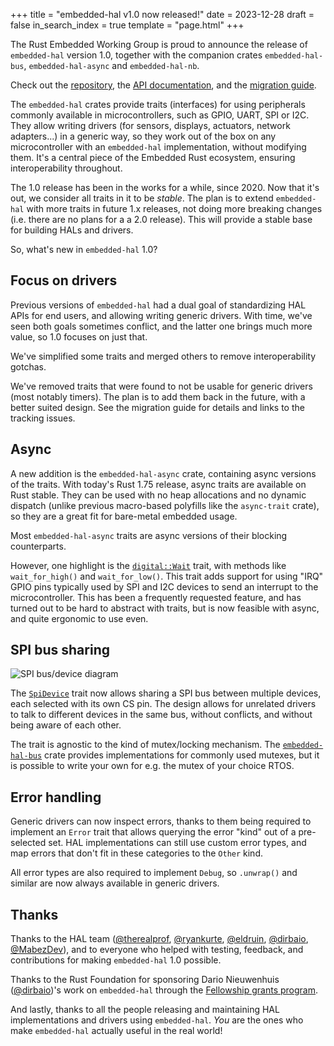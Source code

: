 +++
title = "embedded-hal v1.0 now released!"
date = 2023-12-28
draft = false
in_search_index = true
template = "page.html"
+++

The Rust Embedded Working Group is proud to announce the release of `embedded-hal` version 1.0, together with the
companion crates `embedded-hal-bus`, `embedded-hal-async` and `embedded-hal-nb`.

Check out the [repository](https://github.com/rust-embedded/embedded-hal), the [API documentation](https://github.com/rust-embedded/embedded-hal#crates), and the [migration guide](https://github.com/rust-embedded/embedded-hal/blob/master/docs/migrating-from-0.2-to-1.0.md).

The `embedded-hal` crates provide traits (interfaces) for using peripherals commonly available in microcontrollers,
such as GPIO, UART, SPI or I2C. They allow writing drivers (for sensors, displays, actuators, network adapters...) in
a generic way, so they work out of the box on any microcontroller with an `embedded-hal` implementation, without
modifying them. It's a central piece of the Embedded Rust ecosystem, ensuring interoperability throughout.

The 1.0 release has been in the works for a while, since 2020. Now that it's out, we consider all
traits in it to be *stable*. The plan is to extend `embedded-hal` with more traits in future 1.x releases,
not doing more breaking changes (i.e. there are no plans for a a 2.0 release). This will provide a stable
base for building HALs and drivers.

So, what's new in `embedded-hal` 1.0?

<!-- more -->

## Focus on drivers

Previous versions of `embedded-hal` had a dual goal of standardizing HAL APIs for end users, and allowing writing generic drivers. 
With time, we've seen both goals sometimes conflict, and the latter one brings much more value, so 1.0 focuses on just that.

We've simplified some traits and merged others to remove interoperability gotchas.

We've removed traits that were found to not be usable for generic drivers (most notably timers). The plan is to add
them back in the future, with a better suited design. See the migration guide for details and links to the tracking issues.

## Async

A new addition is the `embedded-hal-async` crate, containing async versions of the traits. With today's Rust 1.75 release,
async traits are available on Rust stable. They can be used with no heap allocations and no dynamic
dispatch (unlike previous macro-based polyfills like the `async-trait` crate), so they are a great fit for bare-metal embedded usage.

Most `embedded-hal-async` traits are async versions of their blocking counterparts.

However, one highlight is the [`digital::Wait`](https://docs.rs/embedded-hal-async/1.0.0/embedded_hal_async/digital/trait.Wait.html) trait, with methods like `wait_for_high()` and `wait_for_low()`. This trait adds support for using "IRQ" GPIO pins typically used by SPI and I2C devices to send an interrupt to the microcontroller. This has been a frequently requested feature, and has turned out to be hard to abstract with traits, but is now feasible with async, and quite ergonomic to use even.

## SPI bus sharing

![SPI bus/device diagram](../spi-shared-bus.svg)

The [`SpiDevice`](https://docs.rs/embedded-hal/1.0.0/embedded_hal/spi/index.html) trait now allows sharing a SPI bus between multiple devices, each selected with its own CS pin. The design allows for unrelated drivers to talk to different devices in the same bus, without conflicts, and without being aware of each other. 

The trait is agnostic to the kind of mutex/locking mechanism. The [`embedded-hal-bus`](https://docs.rs/embedded-hal-bus/0.1.0/embedded_hal_bus/spi/index.html) crate provides implementations for commonly used mutexes, but it is possible to write your own for e.g. the mutex of your choice RTOS.

## Error handling

Generic drivers can now inspect errors, thanks to them being required to implement an `Error` trait
that allows querying the error "kind" out of a pre-selected set. HAL implementations can still use custom error types,
and map errors that don't fit in these categories to the `Other` kind.

All error types are also required to implement `Debug`, so `.unwrap()` and similar are now always available in generic drivers.

## Thanks

Thanks to the HAL team ([@therealprof](https://github.com/therealprof), [@ryankurte](https://github.com/ryankurte), [@eldruin](https://github.com/eldruin), [@dirbaio](https://github.com/Dirbaio), [@MabezDev](https://github.com/MabezDev)), and to everyone who helped with testing, feedback, and contributions for making `embedded-hal` 1.0 possible.

Thanks to the Rust Foundation for sponsoring Dario Nieuwenhuis ([@dirbaio](https://github.com/Dirbaio))'s work on `embedded-hal` through the [Fellowship grants program](https://foundation.rust-lang.org/news/announcing-the-rust-foundation-s-2023-fellows/).

And lastly, thanks to all the people releasing and maintaining HAL implementations and drivers using `embedded-hal`. *You* are the ones who make `embedded-hal` actually useful in the real world!
